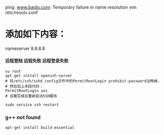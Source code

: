 
ping: www.baidu.com: Temporary failure in name resolution
vim /etc/resolv.conf
# 添加如下内容：
nameserver 8.8.8.8
#### 远程登陆 远程失败  远程登录失败
```shell
su root
apt-get install openssh-server
# 将/etc/ssh/sshd_config文件中的PermitRootLogin prohibit-password注释掉，
# 然后加上本段代码：
PermitRootLogin yes
# 设置完成后重新启动SSH服务

sudo service ssh restart
```


### g++ not found
```shell
apt-get install build-essential
```